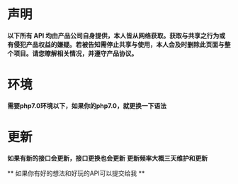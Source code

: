# 声明 #
**以下所有 API 均由产品公司自身提供，本人皆从网络获取。获取与共享之行为或有侵犯产品权益的嫌疑。若被告知需停止共享与使用，本人会及时删除此页面与整个项目。请您暸解相关情况，并遵守产品协议。**

# 环境 #
**需要php7.0环境以下，如果你的php7.0，就更换一下语法**

# 更新 #
**如果有新的接口会更新，接口更换也会更新**
**更新频率大概三天维护和更新**

** 如果你有好的想法和好玩的API可以提交给我 **
